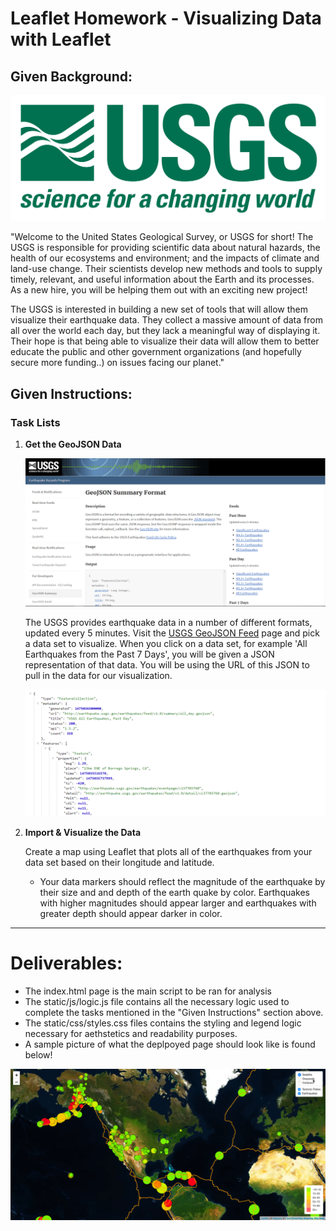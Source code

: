 # Leaflet Homework - Visualizing Data with Leaflet

## Given Background:

![1-Logo](Images/1-Logo.png)

"Welcome to the United States Geological Survey, or USGS for short! The USGS is responsible for providing scientific data about natural hazards, the health of our ecosystems and environment; and the impacts of climate and land-use change. Their scientists develop new methods and tools to supply timely, relevant, and useful information about the Earth and its processes. As a new hire, you will be helping them out with an exciting new project!

The USGS is interested in building a new set of tools that will allow them visualize their earthquake data. They collect a massive amount of data from all over the world each day, but they lack a meaningful way of displaying it. Their hope is that being able to visualize their data will allow them to better educate the public and other government organizations (and hopefully secure more funding..) on issues facing our planet."


## Given Instructions:

### Task Lists

1. **Get the GeoJSON Data**

   ![3-Data](Images/3-Data.png)

   The USGS provides earthquake data in a number of different formats, updated every 5 minutes. Visit the [USGS GeoJSON Feed](http://earthquake.usgs.gov/earthquakes/feed/v1.0/geojson.php) page and pick a data set to visualize. When you click on a data set, for example 'All Earthquakes from the Past 7 Days', you will be given a JSON representation of that data. You will be using the URL of this JSON to pull in the data for our visualization.

   ![4-JSON](Images/4-JSON.png)

2. **Import & Visualize the Data**

   Create a map using Leaflet that plots all of the earthquakes from your data set based on their longitude and latitude.

   * Your data markers should reflect the magnitude of the earthquake by their size and and depth of the earth quake by color. Earthquakes with higher magnitudes should appear larger and earthquakes with greater depth should appear darker in color.

- - - - - - - - - - - - - - - - - - - - - - - - - - - - - - - - - 


# Deliverables:
- The index.html page is the main script to be ran for analysis
- The static/js/logic.js file contains all the necessary logic used to complete the tasks mentioned in the "Given Instructions" section above.
- The static/css/styles.css files contains the styling and legend logic necessary for aethstetics and readability purposes.
- A sample picture of what the deplpoyed page should look like is found below! 

![5-Advanced](Images/5-Advanced.png)
